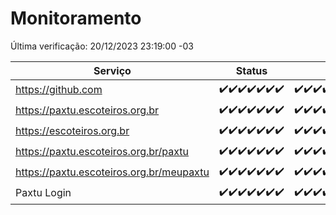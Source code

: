 # Monitoramento

Última verificação: 20/12/2023 23:19:00 -03

|Serviço|Status|Últimas 24h|
|---|---|---|
|https://github.com|<span title="2023-12-14: OK=24">✔️</span><span title="2023-12-15: OK=24">✔️</span><span title="2023-12-16: OK=24">✔️</span><span title="2023-12-17: OK=24">✔️</span><span title="2023-12-18: OK=24">✔️</span><span title="2023-12-19: OK=24">✔️</span><span title="2023-12-20: OK=3">✔️</span>|<span title="20/12/2023 00:05:00 -03 : 200">✔️</span><span title="20/12/2023 01:06:00 -03 : 200">✔️</span><span title="20/12/2023 02:03:00 -03 : 200">✔️</span><span title="20/12/2023 03:07:00 -03 : 200">✔️</span><span title="20/12/2023 04:03:00 -03 : 200">✔️</span><span title="20/12/2023 05:07:00 -03 : 200">✔️</span><span title="20/12/2023 06:03:00 -03 : 200">✔️</span><span title="20/12/2023 07:04:00 -03 : 200">✔️</span><span title="20/12/2023 08:03:00 -03 : 200">✔️</span><span title="20/12/2023 09:09:00 -03 : 200">✔️</span><span title="20/12/2023 10:04:00 -03 : 200">✔️</span><span title="20/12/2023 11:03:00 -03 : 200">✔️</span><span title="20/12/2023 12:03:00 -03 : 200">✔️</span><span title="20/12/2023 13:06:00 -03 : 200">✔️</span><span title="20/12/2023 14:04:00 -03 : 200">✔️</span><span title="20/12/2023 15:07:00 -03 : 200">✔️</span><span title="20/12/2023 16:02:00 -03 : 200">✔️</span><span title="20/12/2023 17:06:00 -03 : 200">✔️</span><span title="20/12/2023 18:03:00 -03 : 200">✔️</span><span title="20/12/2023 19:05:00 -03 : 200">✔️</span><span title="20/12/2023 20:06:00 -03 : 200">✔️</span><span title="20/12/2023 21:30:00 -03 : 200">✔️</span><span title="20/12/2023 22:44:00 -03 : 200">✔️</span><span title="20/12/2023 23:19:00 -03 : 200">✔️</span>|
|https://paxtu.escoteiros.org.br|<span title="2023-12-14: OK=24">✔️</span><span title="2023-12-15: OK=24">✔️</span><span title="2023-12-16: OK=24">✔️</span><span title="2023-12-17: OK=24">✔️</span><span title="2023-12-18: OK=24">✔️</span><span title="2023-12-19: OK=24">✔️</span><span title="2023-12-20: OK=3">✔️</span>|<span title="20/12/2023 00:05:00 -03 : 200">✔️</span><span title="20/12/2023 01:06:00 -03 : 200">✔️</span><span title="20/12/2023 02:03:00 -03 : 200">✔️</span><span title="20/12/2023 03:07:00 -03 : 200">✔️</span><span title="20/12/2023 04:03:00 -03 : 200">✔️</span><span title="20/12/2023 05:07:00 -03 : 200">✔️</span><span title="20/12/2023 06:03:00 -03 : 200">✔️</span><span title="20/12/2023 07:04:00 -03 : 200">✔️</span><span title="20/12/2023 08:03:00 -03 : 200">✔️</span><span title="20/12/2023 09:09:00 -03 : 200">✔️</span><span title="20/12/2023 10:04:00 -03 : 200">✔️</span><span title="20/12/2023 11:03:00 -03 : 200">✔️</span><span title="20/12/2023 12:03:00 -03 : 200">✔️</span><span title="20/12/2023 13:06:00 -03 : 200">✔️</span><span title="20/12/2023 14:04:00 -03 : 200">✔️</span><span title="20/12/2023 15:07:00 -03 : 200">✔️</span><span title="20/12/2023 16:02:00 -03 : 200">✔️</span><span title="20/12/2023 17:06:00 -03 : 200">✔️</span><span title="20/12/2023 18:03:00 -03 : 200">✔️</span><span title="20/12/2023 19:05:00 -03 : 200">✔️</span><span title="20/12/2023 20:06:00 -03 : 200">✔️</span><span title="20/12/2023 21:30:00 -03 : 200">✔️</span><span title="20/12/2023 22:44:00 -03 : 200">✔️</span><span title="20/12/2023 23:19:00 -03 : 200">✔️</span>|
|https://escoteiros.org.br|<span title="2023-12-14: OK=24">✔️</span><span title="2023-12-15: OK=24">✔️</span><span title="2023-12-16: OK=24">✔️</span><span title="2023-12-17: OK=24">✔️</span><span title="2023-12-18: OK=24">✔️</span><span title="2023-12-19: OK=24">✔️</span><span title="2023-12-20: OK=3">✔️</span>|<span title="20/12/2023 00:05:00 -03 : 200">✔️</span><span title="20/12/2023 01:06:00 -03 : 200">✔️</span><span title="20/12/2023 02:03:00 -03 : 200">✔️</span><span title="20/12/2023 03:07:00 -03 : 200">✔️</span><span title="20/12/2023 04:03:00 -03 : 200">✔️</span><span title="20/12/2023 05:07:00 -03 : 200">✔️</span><span title="20/12/2023 06:03:00 -03 : 200">✔️</span><span title="20/12/2023 07:04:00 -03 : 200">✔️</span><span title="20/12/2023 08:03:00 -03 : 200">✔️</span><span title="20/12/2023 09:09:00 -03 : 200">✔️</span><span title="20/12/2023 10:04:00 -03 : 200">✔️</span><span title="20/12/2023 11:03:00 -03 : 200">✔️</span><span title="20/12/2023 12:03:00 -03 : 200">✔️</span><span title="20/12/2023 13:06:00 -03 : 200">✔️</span><span title="20/12/2023 14:04:00 -03 : 200">✔️</span><span title="20/12/2023 15:07:00 -03 : 200">✔️</span><span title="20/12/2023 16:02:00 -03 : 200">✔️</span><span title="20/12/2023 17:06:00 -03 : 200">✔️</span><span title="20/12/2023 18:03:00 -03 : 200">✔️</span><span title="20/12/2023 19:05:00 -03 : 200">✔️</span><span title="20/12/2023 20:06:00 -03 : 200">✔️</span><span title="20/12/2023 21:30:00 -03 : 200">✔️</span><span title="20/12/2023 22:44:00 -03 : 200">✔️</span><span title="20/12/2023 23:19:00 -03 : 200">✔️</span>|
|https://paxtu.escoteiros.org.br/paxtu|<span title="2023-12-14: OK=24">✔️</span><span title="2023-12-15: OK=24">✔️</span><span title="2023-12-16: OK=24">✔️</span><span title="2023-12-17: OK=24">✔️</span><span title="2023-12-18: OK=24">✔️</span><span title="2023-12-19: OK=24">✔️</span><span title="2023-12-20: OK=3">✔️</span>|<span title="20/12/2023 00:05:00 -03 : 200">✔️</span><span title="20/12/2023 01:06:00 -03 : 200">✔️</span><span title="20/12/2023 02:03:00 -03 : 200">✔️</span><span title="20/12/2023 03:07:00 -03 : 200">✔️</span><span title="20/12/2023 04:03:00 -03 : 200">✔️</span><span title="20/12/2023 05:07:00 -03 : 200">✔️</span><span title="20/12/2023 06:03:00 -03 : 200">✔️</span><span title="20/12/2023 07:04:00 -03 : 200">✔️</span><span title="20/12/2023 08:03:00 -03 : 200">✔️</span><span title="20/12/2023 09:09:00 -03 : 200">✔️</span><span title="20/12/2023 10:04:00 -03 : 200">✔️</span><span title="20/12/2023 11:03:00 -03 : 200">✔️</span><span title="20/12/2023 12:03:00 -03 : 200">✔️</span><span title="20/12/2023 13:06:00 -03 : 200">✔️</span><span title="20/12/2023 14:04:00 -03 : 200">✔️</span><span title="20/12/2023 15:07:00 -03 : 200">✔️</span><span title="20/12/2023 16:02:00 -03 : 200">✔️</span><span title="20/12/2023 17:06:00 -03 : 200">✔️</span><span title="20/12/2023 18:03:00 -03 : 200">✔️</span><span title="20/12/2023 19:05:00 -03 : 200">✔️</span><span title="20/12/2023 20:06:00 -03 : 200">✔️</span><span title="20/12/2023 21:30:00 -03 : 200">✔️</span><span title="20/12/2023 22:44:00 -03 : 200">✔️</span><span title="20/12/2023 23:19:00 -03 : 200">✔️</span>|
|https://paxtu.escoteiros.org.br/meupaxtu|<span title="2023-12-14: OK=24">✔️</span><span title="2023-12-15: OK=24">✔️</span><span title="2023-12-16: OK=24">✔️</span><span title="2023-12-17: OK=24">✔️</span><span title="2023-12-18: OK=24">✔️</span><span title="2023-12-19: OK=24">✔️</span><span title="2023-12-20: OK=3">✔️</span>|<span title="20/12/2023 00:05:00 -03 : 200">✔️</span><span title="20/12/2023 01:06:00 -03 : 200">✔️</span><span title="20/12/2023 02:03:00 -03 : 200">✔️</span><span title="20/12/2023 03:07:00 -03 : 200">✔️</span><span title="20/12/2023 04:03:00 -03 : 200">✔️</span><span title="20/12/2023 05:07:00 -03 : 200">✔️</span><span title="20/12/2023 06:03:00 -03 : 200">✔️</span><span title="20/12/2023 07:04:00 -03 : 200">✔️</span><span title="20/12/2023 08:03:00 -03 : 200">✔️</span><span title="20/12/2023 09:09:00 -03 : 200">✔️</span><span title="20/12/2023 10:04:00 -03 : 200">✔️</span><span title="20/12/2023 11:03:00 -03 : 200">✔️</span><span title="20/12/2023 12:03:00 -03 : 200">✔️</span><span title="20/12/2023 13:06:00 -03 : 200">✔️</span><span title="20/12/2023 14:04:00 -03 : 200">✔️</span><span title="20/12/2023 15:07:00 -03 : 200">✔️</span><span title="20/12/2023 16:02:00 -03 : 200">✔️</span><span title="20/12/2023 17:06:00 -03 : 200">✔️</span><span title="20/12/2023 18:03:00 -03 : 200">✔️</span><span title="20/12/2023 19:05:00 -03 : 200">✔️</span><span title="20/12/2023 20:06:00 -03 : 200">✔️</span><span title="20/12/2023 21:30:00 -03 : 200">✔️</span><span title="20/12/2023 22:44:00 -03 : 200">✔️</span><span title="20/12/2023 23:19:00 -03 : 200">✔️</span>|
|Paxtu Login|<span title="2023-12-14: OK=24">✔️</span><span title="2023-12-15: OK=24">✔️</span><span title="2023-12-16: OK=24">✔️</span><span title="2023-12-17: OK=24">✔️</span><span title="2023-12-18: OK=24">✔️</span><span title="2023-12-19: OK=24">✔️</span><span title="2023-12-20: OK=3">✔️</span>|<span title="20/12/2023 00:05:00 -03 : 200">✔️</span><span title="20/12/2023 01:06:00 -03 : 200">✔️</span><span title="20/12/2023 02:03:00 -03 : 200">✔️</span><span title="20/12/2023 03:07:00 -03 : 200">✔️</span><span title="20/12/2023 04:03:00 -03 : 200">✔️</span><span title="20/12/2023 05:07:00 -03 : 200">✔️</span><span title="20/12/2023 06:03:00 -03 : 200">✔️</span><span title="20/12/2023 07:04:00 -03 : 200">✔️</span><span title="20/12/2023 08:03:00 -03 : 200">✔️</span><span title="20/12/2023 09:09:00 -03 : 200">✔️</span><span title="20/12/2023 10:04:00 -03 : 200">✔️</span><span title="20/12/2023 11:03:00 -03 : 200">✔️</span><span title="20/12/2023 12:03:00 -03 : 200">✔️</span><span title="20/12/2023 13:06:00 -03 : 200">✔️</span><span title="20/12/2023 14:04:00 -03 : 200">✔️</span><span title="20/12/2023 15:07:00 -03 : 200">✔️</span><span title="20/12/2023 16:02:00 -03 : 200">✔️</span><span title="20/12/2023 17:06:00 -03 : 200">✔️</span><span title="20/12/2023 18:03:00 -03 : 200">✔️</span><span title="20/12/2023 19:05:00 -03 : 200">✔️</span><span title="20/12/2023 20:06:00 -03 : 200">✔️</span><span title="20/12/2023 21:30:00 -03 : 200">✔️</span><span title="20/12/2023 22:44:00 -03 : 200">✔️</span><span title="20/12/2023 23:19:00 -03 : 200">✔️</span>|
